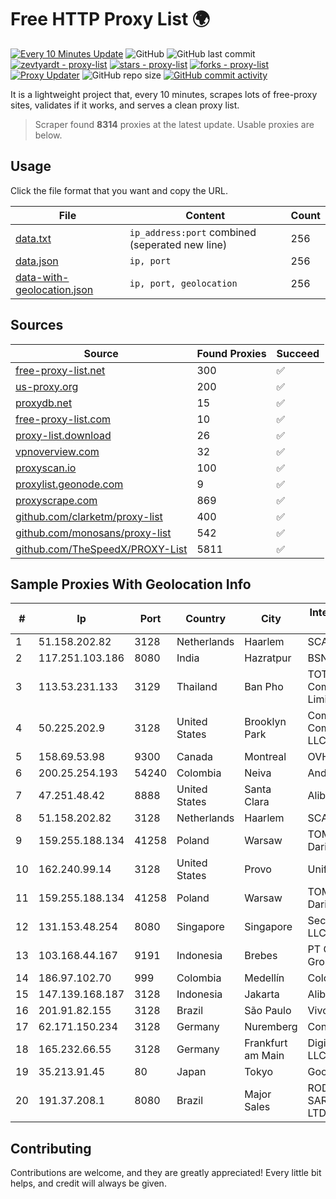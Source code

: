 
# Free HTTP Proxy List 🌍

[![Every 10 Minutes Update](https://github.com/mertguvencli/http-proxy-list/actions/workflows/main.yml/badge.svg?branch=main)](https://github.com/mertguvencli/http-proxy-list/actions/workflows/main.yml)
![GitHub](https://img.shields.io/github/license/mertguvencli/http-proxy-list)
![GitHub last commit](https://img.shields.io/github/last-commit/mertguvencli/http-proxy-list)
[![zevtyardt - proxy-list](https://img.shields.io/static/v1?label=zevtyardt&message=proxy-list&color=blue&logo=github)](https://github.com/zevtyardt/proxy-list "Go to GitHub repo")
[![stars - proxy-list](https://img.shields.io/github/stars/zevtyardt/proxy-list?style=social)](https://github.com/zevtyardt/proxy-list)
[![forks - proxy-list](https://img.shields.io/github/forks/zevtyardt/proxy-list?style=social)](https://github.com/zevtyardt/proxy-list)
[![Proxy Updater](https://github.com/zevtyardt/proxy-list/workflows/Proxy%20Updater/badge.svg)](https://github.com/zevtyardt/proxy-list/actions?query=workflow:"Proxy+Updater")
![GitHub repo size](https://img.shields.io/github/repo-size/zevtyardt/proxy-list)
[![GitHub commit activity](https://img.shields.io/github/commit-activity/m/zevtyardt/proxy-list?logo=commits)](https://github.com/zevtyardt/proxy-list/commits/main)

It is a lightweight project that, every 10 minutes, scrapes lots of free-proxy sites, validates if it works, and serves a clean proxy list.

> Scraper found **8314** proxies at the latest update. Usable proxies are below.

## Usage

Click the file format that you want and copy the URL.

|File|Content|Count|
|----|-------|-----|
|[data.txt](https://raw.githubusercontent.com/mertguvencli/http-proxy-list/main/proxy-list/data.txt)|`ip_address:port` combined (seperated new line)|256|
|[data.json](https://raw.githubusercontent.com/mertguvencli/http-proxy-list/main/proxy-list/data.json)|`ip, port`|256|
|[data-with-geolocation.json](https://raw.githubusercontent.com/mertguvencli/http-proxy-list/main/proxy-list/data-with-geolocation.json)|`ip, port, geolocation`|256|

## Sources

|Source|Found Proxies|Succeed|
|------|-------------|-------|
|[free-proxy-list.net](https://free-proxy-list.net)|300|✅|
|[us-proxy.org](https://www.us-proxy.org)|200|✅|
|[proxydb.net](http://proxydb.net)|15|✅|
|[free-proxy-list.com](https://free-proxy-list.com/?page=&port=&type%5B%5D=http&type%5B%5D=https&up_time=0&search=Search)|10|✅|
|[proxy-list.download](https://www.proxy-list.download/HTTP)|26|✅|
|[vpnoverview.com](https://vpnoverview.com/privacy/anonymous-browsing/free-proxy-servers)|32|✅|
|[proxyscan.io](https://www.proxyscan.io)|100|✅|
|[proxylist.geonode.com](https://proxylist.geonode.com/api/proxy-list?limit=300&page=1&sort_by=lastChecked&sort_type=desc&protocols=http,https)|9|✅|
|[proxyscrape.com](https://api.proxyscrape.com/v2/?request=displayproxies&protocol=http&timeout=10000&country=all&ssl=all&anonymity=all)|869|✅|
|[github.com/clarketm/proxy-list](https://raw.githubusercontent.com/clarketm/proxy-list/master/proxy-list-raw.txt)|400|✅|
|[github.com/monosans/proxy-list](https://raw.githubusercontent.com/monosans/proxy-list/main/proxies/http.txt)|542|✅|
|[github.com/TheSpeedX/PROXY-List](https://raw.githubusercontent.com/TheSpeedX/PROXY-List/master/http.txt)|5811|✅|


## Sample Proxies With Geolocation Info

|#|Ip|Port|Country|City|Internet Service Provider|
|-|--|----|-------|----|-------------------------|
|1|51.158.202.82|3128|Netherlands|Haarlem|SCALEWAY|
|2|117.251.103.186|8080|India|Hazratpur|BSNL Internet|
|3|113.53.231.133|3129|Thailand|Ban Pho|TOT Public Company Limited|
|4|50.225.202.9|3128|United States|Brooklyn Park|Comcast Cable Communications, LLC|
|5|158.69.53.98|9300|Canada|Montreal|OVH SAS|
|6|200.25.254.193|54240|Colombia|Neiva|Andinet ON Line|
|7|47.251.48.42|8888|United States|Santa Clara|Alibaba.com LLC|
|8|51.158.202.82|3128|Netherlands|Haarlem|SCALEWAY|
|9|159.255.188.134|41258|Poland|Warsaw|TOM-NET s.c. Dariusz Koper|
|10|162.240.99.14|3128|United States|Provo|Unified Layer|
|11|159.255.188.134|41258|Poland|Warsaw|TOM-NET s.c. Dariusz Koper|
|12|131.153.48.254|8080|Singapore|Singapore|Secured Servers LLC|
|13|103.168.44.167|9191|Indonesia|Brebes|PT CYB Media Group|
|14|186.97.102.70|999|Colombia|Medellín|Colombia Móvil|
|15|147.139.168.187|3128|Indonesia|Jakarta|Alibaba.com LLC|
|16|201.91.82.155|3128|Brazil|São Paulo|Vivo|
|17|62.171.150.234|3128|Germany|Nuremberg|Contabo GmbH|
|18|165.232.66.55|3128|Germany|Frankfurt am Main|DigitalOcean, LLC|
|19|35.213.91.45|80|Japan|Tokyo|Google LLC|
|20|191.37.208.1|8080|Brazil|Major Sales|RODRIGUES & SARMENTO LTDA|



## Contributing

Contributions are welcome, and they are greatly appreciated! Every
little bit helps, and credit will always be given.


